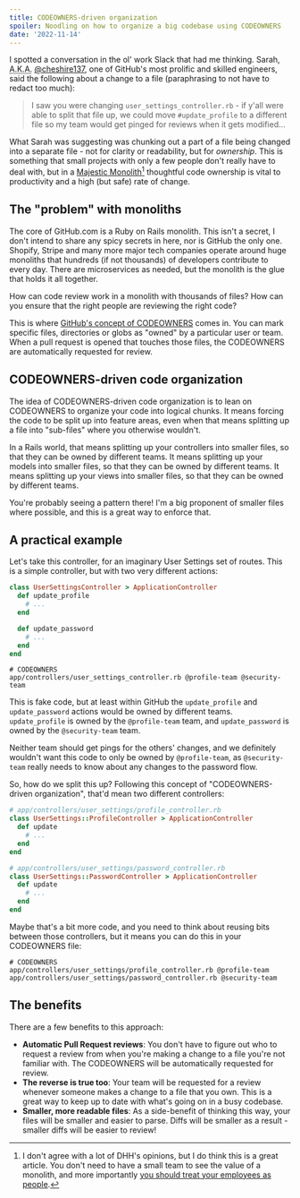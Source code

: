 ```yaml
---
title: CODEOWNERS-driven organization
spoiler: Noodling on how to organize a big codebase using CODEOWNERS
date: '2022-11-14'
---
```


I spotted a conversation in the ol' work Slack that had me thinking. Sarah, <abbr title="Also Known As">A.K.A.</abbr> [@cheshire137](https://twitter.com/cheshire137), one of GitHub's most prolific and skilled engineers, said the following about a change to a file (paraphrasing to not have to redact too much):

> I saw you were changing `user_settings_controller.rb` - if y'all were able to split that file up, we could move `#update_profile` to a different file so my team would get pinged for reviews when it gets modified...

What Sarah was suggesting was chunking out a part of a file being changed into a separate file - not for clarity or readability, but for _ownership_. This is something that small projects with only a few people don't really have to deal with, but in a [Majestic Monolith](https://m.signalvnoise.com/the-majestic-monolith/)[^1] thoughtful code ownership is vital to productivity and a high (but safe) rate of change.

## The "problem" with monoliths

The core of GitHub.com is a Ruby on Rails monolith. This isn't a secret, I don't intend to share any spicy secrets in here, nor is GitHub the only one. Shopify, Stripe and many more major tech companies operate around huge monoliths that hundreds (if not thousands) of developers contribute to every day. There are microservices as needed, but the monolith is the glue that holds it all together.

How can code review work in a monolith with thousands of files? How can you ensure that the right people are reviewing the right code?

This is where [GitHub's concept of CODEOWNERS](https://docs.github.com/en/repositories/managing-your-repositorys-settings-and-features/customizing-your-repository/about-code-owners) comes in. You can mark specific files, directories or globs as "owned" by a particular user or team. When a pull request is opened that touches those files, the CODEOWNERS are automatically requested for review.

## CODEOWNERS-driven code organization

The idea of CODEOWNERS-driven code organization is to lean on CODEOWNERS to organize your code into logical chunks. It means forcing the code to be split up into feature areas, even when that means splitting up a file into "sub-files" where you otherwise wouldn't.

In a Rails world, that means splitting up your controllers into smaller files, so that they can be owned by different teams. It means splitting up your models into smaller files, so that they can be owned by different teams. It means splitting up your views into smaller files, so that they can be owned by different teams.

You're probably seeing a pattern there! I'm a big proponent of smaller files where possible, and this is a great way to enforce that.

## A practical example

Let's take this controller, for an imaginary User Settings set of routes. This is a simple controller, but with two very different actions:

```ruby
class UserSettingsController > ApplicationController
  def update_profile
    # ...
  end

  def update_password
    # ...
  end
end
```

```
# CODEOWNERS
app/controllers/user_settings_controller.rb @profile-team @security-team
```

This is fake code, but at least within GitHub the `update_profile` and `update_password` actions would be owned by different teams. `update_profile` is owned by the `@profile-team` team, and `update_password` is owned by the `@security-team` team.

Neither team should get pings for the others' changes, and we definitely wouldn't want this code to only be owned by `@profile-team`, as `@security-team` really needs to know about any changes to the password flow.

So, how do we split this up? Following this concept of "CODEOWNERS-driven organization", that'd mean two different controllers:

```ruby
# app/controllers/user_settings/profile_controller.rb
class UserSettings::ProfileController > ApplicationController
  def update
    # ...
  end
end

# app/controllers/user_settings/password_controller.rb
class UserSettings::PasswordController > ApplicationController
  def update
    # ...
  end
end
```

Maybe that's a bit more code, and you need to think about reusing bits between those controllers, but it means you can do this in your CODEOWNERS file:

```
# CODEOWNERS
app/controllers/user_settings/profile_controller.rb @profile-team
app/controllers/user_settings/password_controller.rb @security-team
```

## The benefits

There are a few benefits to this approach:

- **Automatic Pull Request reviews**: You don't have to figure out who to request a review from when you're making a change to a file you're not familiar with. The CODEOWNERS will be automatically requested for review.
- **The reverse is true too**: Your team will be requested for a review whenever someone makes a change to a file that you own. This is a great way to keep up to date with what's going on in a busy codebase.
- **Smaller, more readable files**: As a side-benefit of thinking this way, your files will be smaller and easier to parse. Diffs will be smaller as a result - smaller diffs will be easier to review!

[^1]: I don't agree with a lot of DHH's opinions, but I do think this is a great article. You don't need to have a small team to see the value of a monolith, and more importantly [you should treat your employees as people](https://www.theverge.com/2021/5/3/22418208/basecamp-all-hands-meeting-employee-resignations-buyouts-implosion).